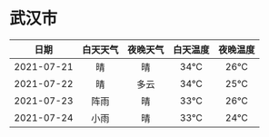 # 武汉市
|日期|白天天气|夜晚天气|白天温度|夜晚温度|
|:--:|:--:|:--:|:--:|:--:|
|2021-07-21|晴|晴|34℃|26℃|
|2021-07-22|晴|多云|34℃|25℃|
|2021-07-23|阵雨|晴|33℃|26℃|
|2021-07-24|小雨|晴|33℃|24℃|
